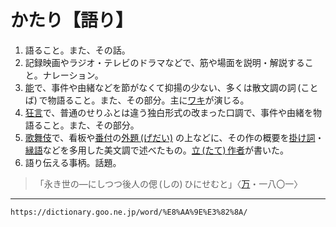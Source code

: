 # かたり【語り】
1.   語ること。また、その話。
2.   記録映画やラジオ・テレビのドラマなどで、筋や場面を説明・解説すること。ナレーション。
3.   [能](https://dictionary.goo.ne.jp//word/%E8%83%BD/#jn-171193)で、事件や由緒などを節がなくて抑揚の少ない、多くは散文調の詞 (ことば) で物語ること。また、その部分。主に[ワキ](https://dictionary.goo.ne.jp//word/%E8%84%87/#jn-237800)が演じる。
4.   [狂言](https://dictionary.goo.ne.jp//word/%E7%8B%82%E8%A8%80/#jn-56143)で、普通のせりふとは違う独白形式の改まった口調で、事件や由緒を物語ること。また、その部分。
5.   [歌舞伎](https://dictionary.goo.ne.jp//word/%E6%AD%8C%E8%88%9E%E4%BC%8E/#jn-44130)で、看板や[番付](https://dictionary.goo.ne.jp//word/%E7%95%AA%E4%BB%98/#jn-181660)の[外題 (げだい)](/https://dictionary.goo.ne.jp/word/%E5%A4%96%E9%A1%8C/#jn-67993) の上などに、その作の概要を[掛け詞](https://dictionary.goo.ne.jp//word/%E6%8E%9B%E3%81%91%E8%A9%9E/#jn-39535)・[縁語](https://dictionary.goo.ne.jp//word/%E7%B8%81%E8%AA%9E/#jn-26293)などを多用した美文調で述べたもの。[立 (たて) 作者](https://dictionary.goo.ne.jp//word/%E7%AB%8B%E4%BD%9C%E8%80%85/#jn-137601)が書いた。
6.   語り伝える事柄。話題。
>「永き世の―にしつつ後人の偲 (しの) ひにせむと」〈[万](https://dictionary.goo.ne.jp//word/%E4%B8%87%E8%91%89%E9%9B%86_%28%E3%81%BE%E3%82%93%E3%82%88%E3%81%86%E3%81%97%E3%82%85%E3%81%86%29/#jn-210648)・一八〇一〉

---
`https://dictionary.goo.ne.jp/word/%E8%AA%9E%E3%82%8A/`